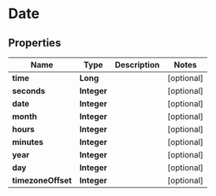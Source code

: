

# Date


## Properties

| Name | Type | Description | Notes |
|------------ | ------------- | ------------- | -------------|
|**time** | **Long** |  |  [optional] |
|**seconds** | **Integer** |  |  [optional] |
|**date** | **Integer** |  |  [optional] |
|**month** | **Integer** |  |  [optional] |
|**hours** | **Integer** |  |  [optional] |
|**minutes** | **Integer** |  |  [optional] |
|**year** | **Integer** |  |  [optional] |
|**day** | **Integer** |  |  [optional] |
|**timezoneOffset** | **Integer** |  |  [optional] |



